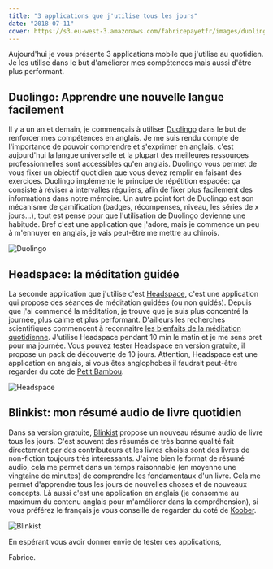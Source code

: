 ```yaml
---
title: "3 applications que j'utilise tous les jours"
date: "2018-07-11"
cover: https://s3.eu-west-3.amazonaws.com/fabricepayetfr/images/duolingo.png
---
```


Aujourd'hui je vous présente 3 applications mobile que j'utilise au quotidien. Je les utilise dans le but d'améliorer mes compétences mais aussi d'être plus performant.

## Duolingo: Apprendre une nouvelle langue facilement

Il y a un an et demain, je commençais à utiliser [Duolingo](https://www.duolingo.com/) dans le but de renforcer mes compétences en anglais. Je me suis rendu compte de l'importance de pouvoir comprendre et s'exprimer en anglais, c'est aujourd'hui la langue universelle et la plupart des meilleures ressources professionnelles sont accessibles qu'en anglais.
Duolingo vous permet de vous fixer un objectif quotidien que vous devez remplir en faisant des exercices. Duolingo implémente le principe de répétition espacée: ça consiste à réviser à intervalles réguliers, afin de fixer plus facilement des informations dans notre mémoire. Un autre point fort de Duolingo est son mécanisme de gamification (badges, récompenses, niveau, les séries de x jours...), tout est pensé pour que l'utilisation de Duolingo devienne une habitude. Bref c'est une application que j'adore, mais je commence un peu à m'ennuyer en anglais, je vais peut-être me mettre au chinois.

![Duolingo](https://s3.eu-west-3.amazonaws.com/fabricepayetfr/images/duolingo.png)

## Headspace: la méditation guidée

La seconde application que j'utilise c'est [Headspace](https://www.headspace.com/), c'est une application qui propose des séances de méditation guidées (ou non guidés). Depuis que j'ai commencé la méditation, je trouve que je suis plus concentré la journée, plus calme et plus performant. D'ailleurs les recherches scientifiques commencent à reconnaitre [les bienfaits de la méditation quotidienne](http://www.jneurosci.org/content/35/46/15307.short?sid=1615a22b-af57-427b-9319-dfd2f7b161f0). J'utilise Headspace pendant 10 min le matin et je me sens pret pour ma journée. Vous pouvez tester Headspace en version gratuite, il propose un pack de découverte de 10 jours. Attention, Headspace est une application en anglais, si vous êtes anglophobes il faudrait peut-être regarder du coté de [Petit Bambou](https://www.petitbambou.com/).

![Headspace](https://s3.eu-west-3.amazonaws.com/fabricepayetfr/images/headspace.png)

## Blinkist: mon résumé audio de livre quotidien

Dans sa version gratuite, [Blinkist](https://www.blinkist.com/) propose un nouveau résumé audio de livre tous les jours. C'est souvent des résumés de très bonne qualité fait directement par des contributeurs et les livres choisis sont des livres de non-fiction toujours très intéressants. J'aime bien le format de résumé audio, cela me permet dans un temps raisonnable (en moyenne une vingtaine de minutes) de comprendre les fondamentaux d'un livre. Cela me permet d'apprendre tous les jours de nouvelles choses et de nouveaux concepts. Là aussi c'est une application en anglais (je consomme au maximum du contenu anglais pour m'améliorer dans la compréhension), si vous préférez le français je vous conseille de regarder du coté de [Koober](https://goo.gl/kw8PjV).

![Blinkist](https://s3.eu-west-3.amazonaws.com/fabricepayetfr/images/blinkist.png)


En espérant vous avoir donner envie de tester ces applications,

Fabrice.
